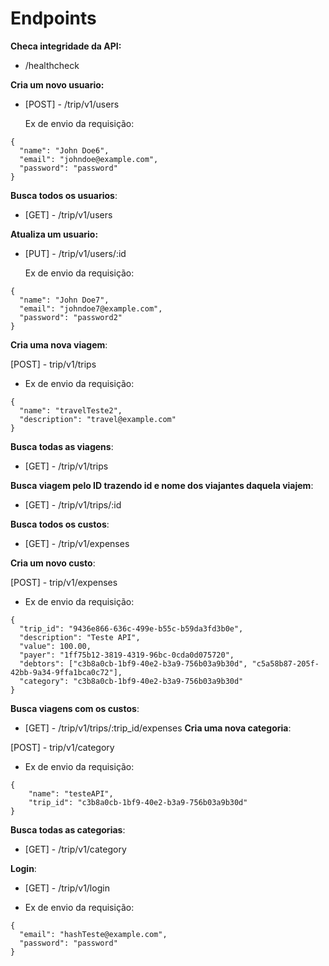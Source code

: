 # Endpoints

**Checa integridade da API:**

- /healthcheck

**Cria um novo usuario:**

- [POST] - /trip/v1/users

  Ex de envio da requisição:

```
{
  "name": "John Doe6",
  "email": "johndoe@example.com",
  "password": "password"
}
```

**Busca todos os usuarios**:

- [GET] - /trip/v1/users

**Atualiza um usuario:**

- [PUT] - /trip/v1/users/:id

  Ex de envio da requisição:

```
{
  "name": "John Doe7",
  "email": "johndoe7@example.com",
  "password": "password2"
}
```

**Cria uma nova viagem**:

[POST] - trip/v1/trips

- Ex de envio da requisição:

```
{
  "name": "travelTeste2",
  "description": "travel@example.com"
}
```

**Busca todas as viagens**:

- [GET] - /trip/v1/trips

**Busca viagem pelo ID trazendo id e nome dos viajantes daquela viajem**:

- [GET] - /trip/v1/trips/:id

**Busca todos os custos**:

- [GET] - /trip/v1/expenses

**Cria um novo custo**:

[POST] - trip/v1/expenses

- Ex de envio da requisição:

```
{
  "trip_id": "9436e866-636c-499e-b55c-b59da3fd3b0e",
  "description": "Teste API",
  "value": 100.00,
  "payer": "1ff75b12-3819-4319-96bc-0cda0d075720",
  "debtors": ["c3b8a0cb-1bf9-40e2-b3a9-756b03a9b30d", "c5a58b87-205f-42bb-9a34-9ffa1bca0c72"],
  "category": "c3b8a0cb-1bf9-40e2-b3a9-756b03a9b30d"
}
```

**Busca viagens com os custos**:

- [GET] - /trip/v1/trips/:trip_id/expenses
  **Cria uma nova categoria**:

[POST] - trip/v1/category

- Ex de envio da requisição:

```
{
	"name": "testeAPI",
	"trip_id": "c3b8a0cb-1bf9-40e2-b3a9-756b03a9b30d"
}
```

**Busca todas as categorias**:

- [GET] - /trip/v1/category

**Login**:

- [GET] - /trip/v1/login

- Ex de envio da requisição:

```
{
  "email": "hashTeste@example.com",
  "password": "password"
}
```

